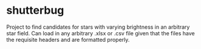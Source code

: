 # shutterbug

Project to find candidates for stars with varying brightness in an arbitrary star field.  Can load in any arbitrary .xlsx or .csv file given
that the files have the requisite headers and are formatted properly.
